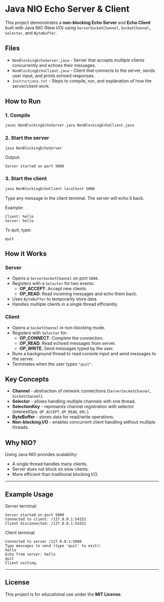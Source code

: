 # Java NIO Echo Server & Client

This project demonstrates a **non-blocking Echo Server** and **Echo Client** built with Java NIO (New I/O) using `ServerSocketChannel`, `SocketChannel`, `Selector`, and `ByteBuffer`.

## Files
- `NonBlockingEchoServer.java` - Server that accepts multiple clients concurrently and echoes their messages.
- `NonBlockingEchoClient.java` - Client that connects to the server, sends user input, and prints echoed responses.
- `Instructions.txt` - Steps to compile, run, and explanation of how the server/client work.

## How to Run

### 1. Compile
```bash
javac NonBlockingEchoServer.java NonBlockingEchoClient.java
```

### 2. Start the server
```bash
java NonBlockingEchoServer
```

Output:
```
Server started on port 5000
```

### 3. Start the client
```bash
java NonBlockingEchoClient localhost 5000
```

Type any message in the client terminal. The server will echo it back.

Example:
```
Client: hello
Server: hello
```

To quit, type:
```
quit
```

## How it Works

### Server
* Opens a `ServerSocketChannel` on port `5000`.
* Registers with a `Selector` for two events:
  * **OP_ACCEPT**: Accept new clients.
  * **OP_READ**: Read incoming messages and echo them back.
* Uses `ByteBuffer` to temporarily store data.
* Handles multiple clients in a single thread efficiently.

### Client
* Opens a `SocketChannel` in non-blocking mode.
* Registers with `Selector` for:
  * **OP_CONNECT**: Complete the connection.
  * **OP_READ**: Read echoed messages from server.
  * **OP_WRITE**: Send messages typed by the user.
* Runs a background thread to read console input and send messages to the server.
* Terminates when the user types `"quit"`.

## Key Concepts

* **Channel** - abstraction of network connections (`ServerSocketChannel`, `SocketChannel`).
* **Selector** - allows handling multiple channels with one thread.
* **SelectionKey** - represents channel registration with selector (interestOps: `OP_ACCEPT`, `OP_READ`, etc.).
* **ByteBuffer** - stores data for read/write operations.
* **Non-blocking I/O** - enables concurrent client handling without multiple threads.

## Why NIO?

Using Java NIO provides scalability:
* A single thread handles many clients.
* Server does not block on slow clients.
* More efficient than traditional blocking I/O.

---

## Example Usage

Server terminal:
```
Server started on port 5000
Connected to client: /127.0.0.1:54321
Client disconnected: /127.0.0.1:54321
```

Client terminal:
```
Connected to server /127.0.0.1:5000
Type messages to send (type 'quit' to exit):
hello
Echo from server: hello
quit
Client exiting.
```

---

## License

This project is for educational use under the **MIT License**.